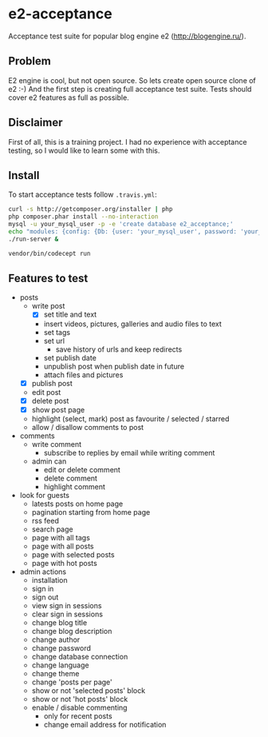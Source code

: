 e2-acceptance
=============

Acceptance test suite for popular blog engine e2 (http://blogengine.ru/).

Problem
-------

E2 engine is cool, but not open source. So lets create open source clone of e2 :-)
And the first step is creating full acceptance test suite. Tests should cover
e2 features as full as possible.

Disclaimer
----------

First of all, this is a training project. I had no experience with acceptance testing,
so I would like to learn some with this.

Install
-------

To start acceptance tests follow `.travis.yml`:

``` bash
curl -s http://getcomposer.org/installer | php
php composer.phar install --no-interaction
mysql -u your_mysql_user -p -e 'create database e2_acceptance;'
echo "modules: {config: {Db: {user: 'your_mysql_user', password: 'your_password'}}}" > codeception.yml
./run-server &

vendor/bin/codecept run
```

Features to test
----------------

- posts
    - write post
        - [x] set title and text
        - insert videos, pictures, galleries and audio files to text
        - set tags
        - set url
            - save history of urls and keep redirects
        - set publish date
        - unpublish post when publish date in future
        - attach files and pictures
    - [x] publish post
    - edit post
    - [x] delete post
    - [x] show post page
    - highlight (select, mark) post as favourite / selected / starred
    - allow / disallow comments to post
- comments
    - write comment
        - subscribe to replies by email while writing comment
    - admin can
        - edit or delete comment
        - delete comment
        - highlight comment
- look for guests
    - latests posts on home page
    - pagination starting from home page
    - rss feed
    - search page
    - page with all tags
    - page with all posts
    - page with selected posts
    - page with hot posts
- admin actions
    - installation
    - sign in
    - sign out
    - view sign in sessions
    - clear sign in sessions
    - change blog title
    - change blog description
    - change author
    - change password
    - change database connection
    - change language
    - change theme
    - change 'posts per page'
    - show or not 'selected posts' block
    - show or not 'hot posts' block
    - enable / disable commenting
        - only for recent posts
        - change email address for notification